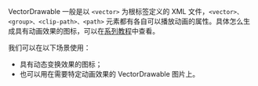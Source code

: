 VectorDrawable 一般是以 `<vector>` 为根标签定义的 XML 文件，`<vector>、<group>、<clip-path>、<path>` 元素都有各自可以播放动画的属性。具体怎么生成具有动画效果的图标，可以在[系列教程](https://github.com/OCNYang/Android-Animation-Set)中查看。

我们可以在以下场景使用：

- 具有动态变换效果的图标；
- 也可以用在需要特定动画效果的 VectorDrawable 图片上。